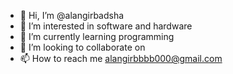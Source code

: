 - 👋 Hi, I’m @alangirbadsha
- 👀 I’m interested in software and hardware
- 🌱 I’m currently learning  programming
- 💞️ I’m looking to collaborate on 
- 📫 How to reach me alangirbbbb000@gmail.com

<!---
alangirbadsha/alangirbadsha is a ✨ special ✨ repository because its `README.md` (this file) appears on your GitHub profile.
You can click the Preview link to take a look at your changes.
--->
